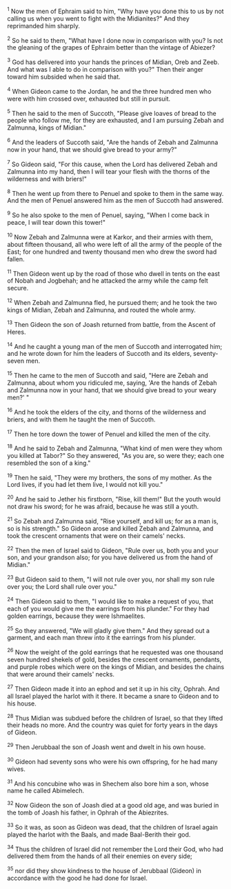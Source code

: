 <sup>1</sup> 
Now the men of Ephraim said to him, "Why have you done this to us by not calling us when you went to fight with the Midianites?" And they reprimanded him sharply. 

<sup>2</sup> 
So he said to them, "What have I done now in comparison with you? Is not the gleaning of the grapes of Ephraim better than the vintage of Abiezer? 

<sup>3</sup> 
God has delivered into your hands the princes of Midian, Oreb and Zeeb. And what was I able to do in comparison with you?" Then their anger toward him subsided when he said that. 

<sup>4</sup> 
When Gideon came to the Jordan, he and the three hundred men who were with him crossed over, exhausted but still in pursuit. 

<sup>5</sup> 
Then he said to the men of Succoth, "Please give loaves of bread to the people who follow me, for they are exhausted, and I am pursuing Zebah and Zalmunna, kings of Midian." 

<sup>6</sup> 
And the leaders of Succoth said, "Are the hands of Zebah and Zalmunna now in your hand, that we should give bread to your army?" 

<sup>7</sup> 
So Gideon said, "For this cause, when the Lord has delivered Zebah and Zalmunna into my hand, then I will tear your flesh with the thorns of the wilderness and with briers!" 

<sup>8</sup> 
Then he went up from there to Penuel and spoke to them in the same way. And the men of Penuel answered him as the men of Succoth had answered. 

<sup>9</sup> 
So he also spoke to the men of Penuel, saying, "When I come back in peace, I will tear down this tower!" 

<sup>10</sup> 
Now Zebah and Zalmunna were at Karkor, and their armies with them, about fifteen thousand, all who were left of all the army of the people of the East; for one hundred and twenty thousand men who drew the sword had fallen. 

<sup>11</sup> 
Then Gideon went up by the road of those who dwell in tents on the east of Nobah and Jogbehah; and he attacked the army while the camp felt secure. 

<sup>12</sup> 
When Zebah and Zalmunna fled, he pursued them; and he took the two kings of Midian, Zebah and Zalmunna, and routed the whole army. 

<sup>13</sup> 
Then Gideon the son of Joash returned from battle, from the Ascent of Heres. 

<sup>14</sup> 
And he caught a young man of the men of Succoth and interrogated him; and he wrote down for him the leaders of Succoth and its elders, seventy-seven men. 

<sup>15</sup> 
Then he came to the men of Succoth and said, "Here are Zebah and Zalmunna, about whom you ridiculed me, saying, 'Are the hands of Zebah and Zalmunna now in your hand, that we should give bread to your weary men?' " 

<sup>16</sup> 
And he took the elders of the city, and thorns of the wilderness and briers, and with them he taught the men of Succoth. 

<sup>17</sup> 
Then he tore down the tower of Penuel and killed the men of the city. 

<sup>18</sup> 
And he said to Zebah and Zalmunna, "What kind of men were they whom you killed at Tabor?" So they answered, "As you are, so were they; each one resembled the son of a king." 

<sup>19</sup> 
Then he said, "They were my brothers, the sons of my mother. As the Lord lives, if you had let them live, I would not kill you." 

<sup>20</sup> 
And he said to Jether his firstborn, "Rise, kill them!" But the youth would not draw his sword; for he was afraid, because he was still a youth. 

<sup>21</sup> 
So Zebah and Zalmunna said, "Rise yourself, and kill us; for as a man is, so is his strength." So Gideon arose and killed Zebah and Zalmunna, and took the crescent ornaments that were on their camels' necks.

<sup>22</sup> 
Then the men of Israel said to Gideon, "Rule over us, both you and your son, and your grandson also; for you have delivered us from the hand of Midian." 

<sup>23</sup> 
But Gideon said to them, "I will not rule over you, nor shall my son rule over you; the Lord shall rule over you." 

<sup>24</sup> 
Then Gideon said to them, "I would like to make a request of you, that each of you would give me the earrings from his plunder." For they had golden earrings, because they were Ishmaelites. 

<sup>25</sup> 
So they answered, "We will gladly give them." And they spread out a garment, and each man threw into it the earrings from his plunder. 

<sup>26</sup> 
Now the weight of the gold earrings that he requested was one thousand seven hundred shekels of gold, besides the crescent ornaments, pendants, and purple robes which were on the kings of Midian, and besides the chains that were around their camels' necks. 

<sup>27</sup> 
Then Gideon made it into an ephod and set it up in his city, Ophrah. And all Israel played the harlot with it there. It became a snare to Gideon and to his house. 

<sup>28</sup> 
Thus Midian was subdued before the children of Israel, so that they lifted their heads no more. And the country was quiet for forty years in the days of Gideon.

<sup>29</sup> 
Then Jerubbaal the son of Joash went and dwelt in his own house. 

<sup>30</sup> 
Gideon had seventy sons who were his own offspring, for he had many wives. 

<sup>31</sup> 
And his concubine who was in Shechem also bore him a son, whose name he called Abimelech. 

<sup>32</sup> 
Now Gideon the son of Joash died at a good old age, and was buried in the tomb of Joash his father, in Ophrah of the Abiezrites. 

<sup>33</sup> 
So it was, as soon as Gideon was dead, that the children of Israel again played the harlot with the Baals, and made Baal-Berith their god. 

<sup>34</sup> 
Thus the children of Israel did not remember the Lord their God, who had delivered them from the hands of all their enemies on every side; 

<sup>35</sup> 
nor did they show kindness to the house of Jerubbaal (Gideon) in accordance with the good he had done for Israel.